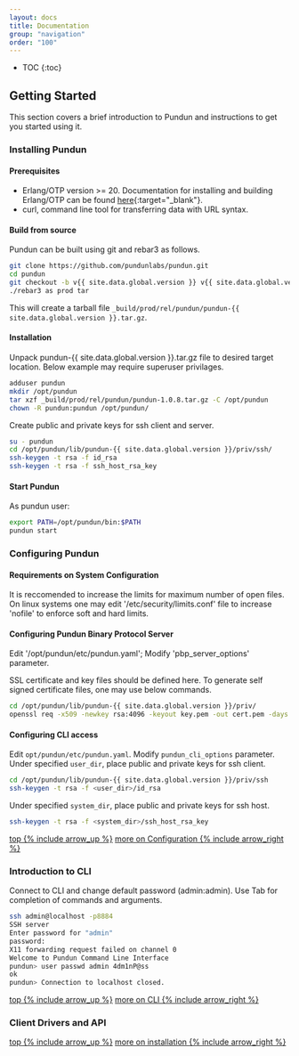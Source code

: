 ```yaml
---
layout: docs
title: Documentation
group: "navigation"
order: "100"
---
```

* TOC
{:toc}

## Getting Started
This section covers a brief introduction to Pundun and instructions to get you started using it.

### Installing Pundun

#### Prerequisites
- Erlang/OTP version >= 20. Documentation for installing and building Erlang/OTP can be found [here](http://erlang.org/doc/installation_guide/INSTALL.html){:target="_blank"}.
- curl, command line tool for transferring data with URL syntax.


#### Build from source

Pundun can be built using git and rebar3 as follows.

~~~sh
git clone https://github.com/pundunlabs/pundun.git
cd pundun
git checkout -b v{{ site.data.global.version }} v{{ site.data.global.version }}
./rebar3 as prod tar
~~~

This will create a tarball file `_build/prod/rel/pundun/pundun-{{ site.data.global.version }}.tar.gz`.

#### Installation

Unpack pundun-{{ site.data.global.version }}.tar.gz file to desired target location. Below example may require superuser privilages.


~~~sh
adduser pundun
mkdir /opt/pundun
tar xzf _build/prod/rel/pundun/pundun-1.0.8.tar.gz -C /opt/pundun
chown -R pundun:pundun /opt/pundun/
~~~

Create public and private keys for ssh client and server.

~~~sh
su - pundun
cd /opt/pundun/lib/pundun-{{ site.data.global.version }}/priv/ssh/
ssh-keygen -t rsa -f id_rsa
ssh-keygen -t rsa -f ssh_host_rsa_key
~~~


#### Start Pundun

As pundun user:

~~~sh
export PATH=/opt/pundun/bin:$PATH
pundun start
~~~

### Configuring Pundun

#### Requirements on System Configuration

It is reccomended to increase the limits for maximum number of open files.
On linux systems one may edit '/etc/security/limits.conf' file to increase 'nofile' to enforce soft and hard limits.

#### Configuring Pundun Binary Protocol Server

Edit '/opt/pundun/etc/pundun.yaml';
Modify 'pbp_server_options' parameter.

SSL certificate and key files should be defined here.
To generate self signed certificate files, one may use below commands.

```sh
cd /opt/pundun/lib/pundun-{{ site.data.global.version }}/priv/
openssl req -x509 -newkey rsa:4096 -keyout key.pem -out cert.pem -days 1095 -nodes
```

#### Configuring CLI access

Edit `opt/pundun/etc/pundun.yaml`.
Modify `pundun_cli_options` parameter.
Under specified `user_dir`, place public and private keys for ssh client.

```sh
cd /opt/pundun/lib/pundun-{{ site.data.global.version }}/priv/ssh
ssh-keygen -t rsa -f <user_dir>/id_rsa
```

Under specified `system_dir`, place public and private keys for ssh host.

```sh
ssh-keygen -t rsa -f <system_dir>/ssh_host_rsa_key
```
[top {% include arrow_up %}](#) [more on Configuration {% include arrow_right %}](/docs/1.0/configuration)

### Introduction to CLI

Connect to CLI and change default password (admin:admin).
Use Tab for completion of commands and arguments.

```sh
ssh admin@localhost -p8884
SSH server
Enter password for "admin"
password:
X11 forwarding request failed on channel 0
Welcome to Pundun Command Line Interface
pundun> user passwd admin 4dm1nP@ss
ok
pundun> Connection to localhost closed.
```
[top {% include arrow_up %}](#) [more on CLI {% include arrow_right %}](/docs/1.0/cli)

### Client Drivers and API


[top {% include arrow_up %}](#) [more on installation {% include arrow_right %}](/docs/installation)
